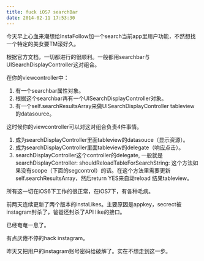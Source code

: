 ```yaml
---
title: fuck iOS7 searchBar
date: 2014-02-11 17:53:30
---
```


今天早上心血来潮想给InstaFollow加一个search当前app里用户功能，不然想找一个特定的美女要TM滚好久。

根据官方文档，一切都进行的很顺利。一般都用searchbar与UISearchDisplayController这对组合。

在你的viewcontroller中：

1. 有一个searchbar属性对象。
2. 根据这个searchbar再有一个UISearchDisplayController对象。
3. 有一个self.searchResultsArray来做UISearchDisplayController tableview的datasource。

这时候你的viewcontroller可以对这对组合负责4件事情。

1. 成为searchDisplayController里面tableview的datasouce（显示资源）。
2. 成为searchDisplayController里面tableview的delegate（响应点击）。
3. searchDisplayController这个controller的delegate, 一般就是searchDisplayController: shouldReloadTableForSearchString: 这个方法如果没有scope（下面的segcontrol）的话。在这个方法里需要更新self.searchResultsArray，然后return YES来自动reload 结果tableview。

所有这一切在iOS6下工作的很正常，在iOS7下，有各种毛病。


前两天连续更新了两个版本的instaLikes。主要原因是appkey，secrect被instagram封杀了，爸爸还封杀了API like的接口。

已经奄奄一息了。

有点厌倦不停的hack instagram。

昨天又把用户的instagram账号密码给破解了。实在不想走到这一步。
